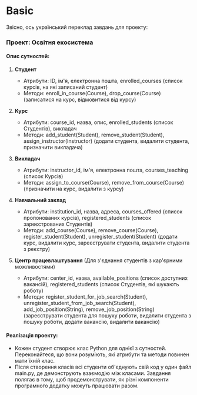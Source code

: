 # Basic


Звісно, ось український переклад завдань для проекту:

### Проект: Освітня екосистема

#### Опис сутностей:

1. **Студент**

   - Атрибути: ID, ім'я, електронна пошта, enrolled_courses (список курсів, на які записаний студент)
   - Методи: enroll_in_course(Course), drop_course(Course) (записатися на курс, відмовитися від курсу)
2. **Курс**

   - Атрибути: course_id, назва, опис, enrolled_students (список Студентів), викладач
   - Методи: add_student(Student), remove_student(Student), assign_instructor(Instructor) (додати студента, видалити студента, призначити викладача)
3. **Викладач**

   - Атрибути: instructor_id, ім'я, електронна пошта, courses_teaching (список Курсів)
   - Методи: assign_to_course(Course), remove_from_course(Course) (призначити на курс, видалити з курсу)
4. **Навчальний заклад**

   - Атрибути: institution_id, назва, адреса, courses_offered (список пропонованих курсів), registered_students (список зареєстрованих Студентів)
   - Методи: add_course(Course), remove_course(Course), register_student(Student), unregister_student(Student) (додати курс, видалити курс, зареєструвати студента, видалити студента з реєстру)
5. **Центр працевлаштування** (Для з'єднання студентів з кар'єрними можливостями)

   - Атрибути: center_id, назва, available_positions (список доступних вакансій), registered_students (список Студентів, які шукають роботу)
   - Методи: register_student_for_job_search(Student), unregister_student_from_job_search(Student), add_job_position(String), remove_job_position(String) (зареєструвати студента для пошуку роботи, видалити студента з пошуку роботи, додати вакансію, видалити вакансію)

#### Реалізація проекту:

- Кожен студент створює клас Python для однієї з сутностей. Переконайтеся, що вони розуміють, які атрибути та методи повинен мати їхній клас.
- Після створення класів всі студенти об'єднують свій код у один файл main.py, де демонструють взаємодію між класами. Завдання полягає в тому, щоб продемонструвати, як різні компоненти програмного додатку можуть працювати разом.
